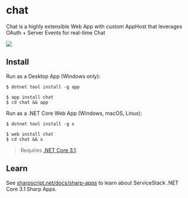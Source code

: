 # chat

Chat is a highly extensible Web App with custom AppHost that leverages OAuth + Server Events for real-time Chat

[![](https://raw.githubusercontent.com/ServiceStack/sharpscript/master/src/wwwroot/assets/img/screenshots/chat.png)](http://chat.web-app.io)

## Install

Run as a Desktop App (Windows only):

    $ dotnet tool install -g app

    $ app install chat
    $ cd chat && app

Run as a .NET Core Web App (Windows, macOS, Linux):

    $ dotnet tool install -g x

    $ web install chat
    $ cd chat && x

> Requires [.NET Core 3.1](https://www.microsoft.com/net/download/dotnet-core/3.1).

## Learn

See [sharpscript.net/docs/sharp-apps](https://sharpscript.net/docs/sharp-apps) to learn about ServiceStack .NET Core 3.1 Sharp Apps.
